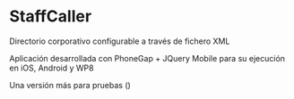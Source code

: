 StaffCaller
===========

Directorio corporativo configurable a través de fichero XML

Aplicación desarrollada con PhoneGap + JQuery Mobile para su ejecución en iOS, Android y WP8

Una versión más para pruebas ()

